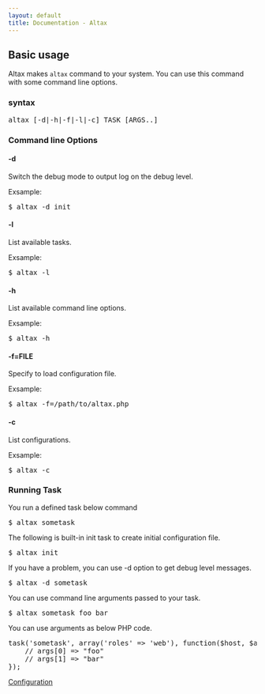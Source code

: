 ```yaml
---
layout: default
title: Documentation - Altax
---
```

## Basic usage

Altax makes `altax` command to your system.
You can use this command with some command line options.

### syntax

<pre class="sh-nonumber">
altax [-d|-h|-f|-l|-c] TASK [ARGS..]
</pre>


### Command line Options

#### -d

Switch the debug mode to output log on the debug level.

Exsample:

<pre class="sh-nonumber">
$ altax -d init
</pre>

#### -l

List available tasks.

Exsample:

<pre class="sh-nonumber">
$ altax -l
</pre>

#### -h

List available command line options.

Exsample:

<pre class="sh-nonumber">
$ altax -h
</pre>


#### -f=FILE

Specify to load configuration file.

Exsample:

<pre class="sh-nonumber">
$ altax -f=/path/to/altax.php
</pre>


#### -c

List configurations.

Exsample:

<pre class="sh-nonumber">
$ altax -c
</pre>

### Running Task

You run a defined task below command

<pre class="sh-nonumber">
$ altax sometask
</pre>

The following is built-in init task to create initial configuration file.

<pre class="sh-nonumber">
$ altax init
</pre>

If you have a problem, you can use -d option to get debug level messages.

<pre class="sh-nonumber">
$ altax -d sometask
</pre>

You can use command line arguments passed to your task.

<pre class="sh-nonumber">
$ altax sometask foo bar
</pre>

You can use arguments as below PHP code.
<pre class="php">
task('sometask', array('roles' => 'web'), function($host, $args){
    // args[0] => "foo"
    // args[1] => "bar"
});
</pre>



<div class="row">
  <div class="span4">
    <a class="prev" href="/altax/documentation/configuration.html">Configuration</a>
  </div>
</div>
